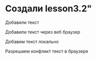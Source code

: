 # Создали lesson3.2"

Добавили текст

Добавили текст через веб браузер

Добавим текст локально

Разрешаем конфликт текст в браузере

